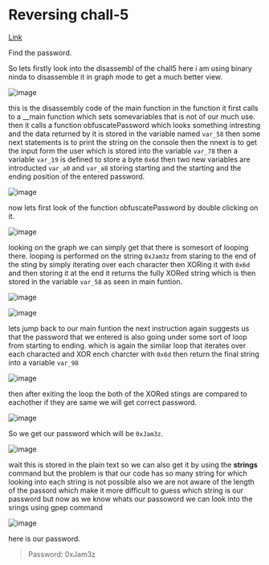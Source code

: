 # Reversing chall-5

[Link](https://github.com/nikunjagarwal17/CSOC-IITBHU/tree/main/CSOC-Week4.1/challs/chall_5)

Find the password.

So lets firstly look into the disassembl of the chall5 here i am using binary ninda to disassemble it in graph mode to get a much better view.

![image](https://github.com/nikunjagarwal17/CSOC-IITBHU/assets/144536875/2f9ca33b-0dad-4ea3-a352-94f6f21777a2)


this is the disassembly code of the main function in the function it first calls to a __main function which sets somevariables that is not of our much use. then it calls a function obfuscatePassword which looks something intresting and the data returned by it is stored in the variable named ```var_58``` then some next statements is to print the string on the console then the nnext is to get the input form the user which is stored into the variable ```var_78``` then a variable ```var_19``` is defined to store a byte ```0x6d``` then two new variables are introducted ```var_a0``` and ```var_a8``` storing starting and the starting and the ending position of the entered password.

![image](https://github.com/nikunjagarwal17/CSOC-IITBHU/assets/144536875/25eca377-95bb-42d8-9e79-e87b9871f7cc)

now lets first look of the function obfuscatePassword by double clicking on it.

![image](https://github.com/nikunjagarwal17/CSOC-IITBHU/assets/144536875/f5ea8824-17c5-4fe6-9db5-6b161dedc76f)

looking on the graph we can simply get that there is somesort of looping there. looping is performed on the string ```0xJam3z``` from staring to the end of the sting by simply iterating over each character then XORing it with ```0x6d``` and then storing it at the end it returns the fully XORed string which is then stored in the variable ```var_58``` as seen in main funtion.

![image](https://github.com/nikunjagarwal17/CSOC-IITBHU/assets/144536875/66118221-2774-43a8-a05e-cf8840760295)

![image](https://github.com/nikunjagarwal17/CSOC-IITBHU/assets/144536875/06379ba2-e0e5-4833-999f-0e4ae06e23d4)

lets jump back to our main funtion the next instruction again suggests us that the password that we entered is also going under some sort of loop from starting to ending. which is again the similar loop that iterates over each characted and XOR ench charcter with ```0x6d``` then return the final string into a variable ```var_98```

![image](https://github.com/nikunjagarwal17/CSOC-IITBHU/assets/144536875/6bb5fe9e-bf3d-4dec-a4f2-4b5e5e88b6ba)

then after exiting the loop the both of the XORed stings are compared to eachother if they are same we will get correct password.

![image](https://github.com/nikunjagarwal17/CSOC-IITBHU/assets/144536875/15aa241d-d0d3-4057-b9ce-475e1633a63a)

So we get our password which will be ```0xJam3z```.

![image](https://github.com/nikunjagarwal17/CSOC-IITBHU/assets/144536875/87ab82bb-861e-40c6-b148-ac6a7f2d40ab)

wait this is stored in the plain text so we can also get it by using the **strings** command but the problem is that our code has so many string for which looking into each string is not possible also we are not aware of the length of the passord which make it more difficult to guess which string is our password but now as we know whats our passoword we can look into the srings using gpep command 

![image](https://github.com/nikunjagarwal17/CSOC-IITBHU/assets/144536875/a60baa72-93bf-4ed8-b56a-9f2d057eb221)

here is our password.

> Password: 0xJam3z

















